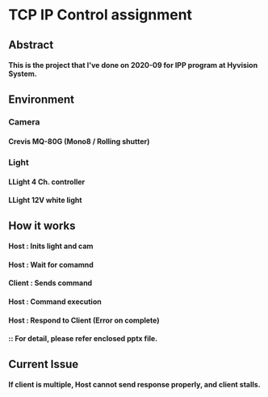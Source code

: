 # TCP IP Control assignment
## Abstract
#### This is the project that I've done on 2020-09 for IPP program at Hyvision System.
## Environment
### Camera
#### Crevis MQ-80G (Mono8 / Rolling shutter)
### Light
#### LLight 4 Ch. controller
#### LLight 12V white light
## How it works
#### Host : Inits light and cam
#### Host : Wait for comamnd
#### Client : Sends command
#### Host : Command execution
#### Host : Respond to Client (Error on complete)
#### :: For detail, please refer enclosed pptx file.
## Current Issue
#### If client is multiple, Host cannot send response properly, and client stalls.

